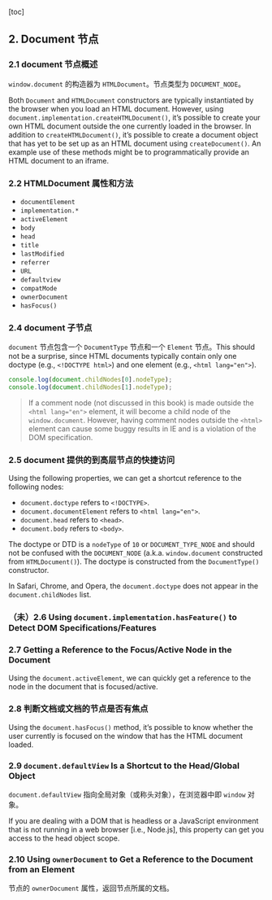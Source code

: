 [toc]

## 2. Document 节点

### 2.1 document 节点概述

`window.document` 的构造器为 `HTMLDocument`。节点类型为 `DOCUMENT_NODE`。

Both `Document` and `HTMLDocument` constructors are typically instantiated by the browser when you load an HTML document. However, using `document.implementation.createHTMLDocument()`, it’s possible to create your own HTML document outside the one currently loaded in the browser. In addition to `createHTMLDocument()`, it’s possible to create a document object that has yet to be set up as an HTML document using `createDocument()`. An example use of these methods might be to programmatically provide an HTML document to an iframe.

### 2.2 HTMLDocument 属性和方法

- `documentElement`
- `implementation.*`
- `activeElement`
- `body`
- `head`
- `title`
- `lastModified`
- `referrer`
- `URL`
- `defaultview`
- `compatMode`
- `ownerDocument`
- `hasFocus()`

### 2.4 document 子节点

`document` 节点包含一个 `DocumentType` 节点和一个 `Element` 节点。This should not be a surprise, since HTML documents typically contain only one doctype (e.g., `<!DOCTYPE html>`) and one element (e.g., `<html lang="en">`).

```js
console.log(document.childNodes[0].nodeType);
console.log(document.childNodes[1].nodeType);
```

> If a comment node (not discussed in this book) is made outside the `<html lang="en">` element, it will become a child node of the `window.document`. However, having comment nodes outside the `<html>` element can cause some buggy results in IE and is a violation of the
DOM specification.

### 2.5 document 提供的到高层节点的快捷访问

Using the following properties, we can get a shortcut reference to the following nodes:

- `document.doctype` refers to `<!DOCTYPE>`.
- `document.documentElement` refers to `<html lang="en">`.
- `document.head` refers to `<head>`.
- `document.body` refers to `<body>`.

The doctype or DTD is a `nodeType` of `10` or `DOCUMENT_TYPE_NODE` and should not be confused with the `DOCUMENT_NODE` (a.k.a. `window.document` constructed from `HTMLDocument()`). The doctype is constructed from the `DocumentType()` constructor.

In Safari, Chrome, and Opera, the `document.doctype` does not appear in the `document.childNodes` list.

### （未）2.6 Using `document.implementation.hasFeature()` to Detect DOM Specifications/Features

### 2.7 Getting a Reference to the Focus/Active Node in the Document

Using the `document.activeElement`, we can quickly get a reference to the node in the document that is focused/active.

### 2.8 判断文档或文档的节点是否有焦点

Using the `document.hasFocus()` method, it’s possible to know whether the user currently is focused on the window that has the HTML document loaded.

### 2.9 `document.defaultView` Is a Shortcut to the Head/Global Object

`document.defaultView` 指向全局对象（或称头对象），在浏览器中即 `window` 对象。

If you are dealing with a DOM that is headless or a JavaScript environment that is not running in a web browser [i.e., Node.js], this property can get you access to the head object scope.

### 2.10 Using `ownerDocument` to Get a Reference to the Document from an Element

节点的 `ownerDocument` 属性，返回节点所属的文档。




